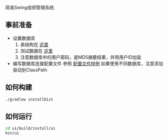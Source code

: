 简易Swing成绩管理系统.

## 事前准备
- 设置数据库
    1. 表结构在 [这里](db/src/main/resources/sql/init.ddl.sql)
    2. 测试数据在 [这里](db/src/main/resources/sql/dump.sql)
    3. 注意数据库中的用户密码，是MD5摘要结果，并用用户ID加盐
- 编写数据库连接配置文件
    参照 [配置文件样例](db/src/main/resources/app.properties)
    如果使用不同数据库，注意添加驱动到ClassPath

## 如何构建

```bash
./gradlew installDist
```

## 如何运行

```bash
cd ui/build/install/ui
bin/ui
```
